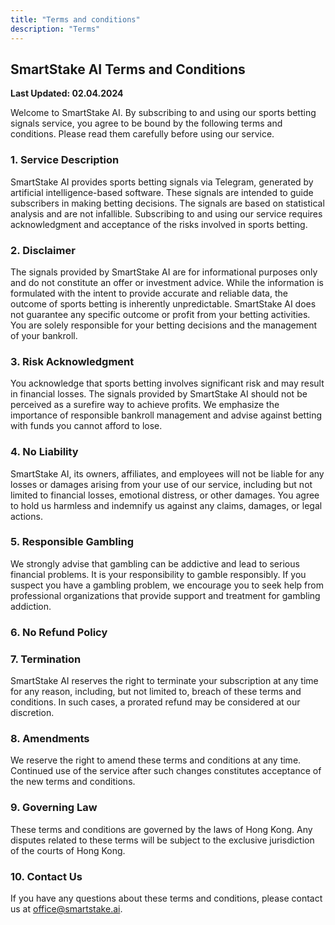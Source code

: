 ```yaml
---
title: "Terms and conditions"
description: "Terms"
---
```


<h2>SmartStake AI Terms and Conditions</h2>

<b>Last Updated: 02.04.2024</b>

Welcome to SmartStake AI. By subscribing to and using our sports betting signals service, you agree to be bound by the following terms and conditions. Please read them carefully before using our service.

<h3>1. Service Description</h3>

SmartStake AI provides sports betting signals via Telegram, generated by artificial intelligence-based software. These signals are intended to guide subscribers in making betting decisions. The signals are based on statistical analysis and are not infallible. Subscribing to and using our service requires acknowledgment and acceptance of the risks involved in sports betting.

<h3>2. Disclaimer</h3>

The signals provided by SmartStake AI are for informational purposes only and do not constitute an offer or investment advice. While the information is formulated with the intent to provide accurate and reliable data, the outcome of sports betting is inherently unpredictable. SmartStake AI does not guarantee any specific outcome or profit from your betting activities. You are solely responsible for your betting decisions and the management of your bankroll.

<h3>3. Risk Acknowledgment</h3>

You acknowledge that sports betting involves significant risk and may result in financial losses. The signals provided by SmartStake AI should not be perceived as a surefire way to achieve profits. We emphasize the importance of responsible bankroll management and advise against betting with funds you cannot afford to lose.

<h3>4. No Liability</h3>

SmartStake AI, its owners, affiliates, and employees will not be liable for any losses or damages arising from your use of our service, including but not limited to financial losses, emotional distress, or other damages. You agree to hold us harmless and indemnify us against any claims, damages, or legal actions.

<h3>5. Responsible Gambling</h3>

We strongly advise that gambling can be addictive and lead to serious financial problems. It is your responsibility to gamble responsibly. If you suspect you have a gambling problem, we encourage you to seek help from professional organizations that provide support and treatment for gambling addiction.

<h3>6. No Refund Policy</h3>

<!-- <h3>6. Subscription, Earnings, and Refund Policy</h3> -->

<!-- <h3>6.1 Subscription</h3>

Subscribers are provided access to sports betting signals generated by SmartStake AI through a paid subscription model. The details regarding subscription plans and payment methods will be clearly outlined on our selling page at the time of subscription.

<h3>6.2 Earning Subscription Fees Back</h3>

SmartStake AI offers subscribers the opportunity to earn back their subscription cost. The specific conditions under which subscribers can earn back their subscription cost are detailed on our selling page. This opportunity is provided as an additional benefit of subscribing to our service and does not alter the nature of the service we provide.

<h3>6.3 No Refund Policy</h3>

Due to the nature of our service and the possibility offered to subscribers to earn back their subscription cost, SmartStake AI does not offer refunds on any subscription payments. Subscribers are encouraged to review the terms and the earning back conditions carefully before subscribing. By proceeding with the subscription, you agree to this no refund policy. -->

<h3>7. Termination</h3>

SmartStake AI reserves the right to terminate your subscription at any time for any reason, including, but not limited to, breach of these terms and conditions. In such cases, a prorated refund may be considered at our discretion.

<h3>8. Amendments</h3>

We reserve the right to amend these terms and conditions at any time. Continued use of the service after such changes constitutes acceptance of the new terms and conditions.

<h3>9. Governing Law</h3>

These terms and conditions are governed by the laws of Hong Kong. Any disputes related to these terms will be subject to the exclusive jurisdiction of the courts of Hong Kong.

<h3>10. Contact Us</h3>

If you have any questions about these terms and conditions, please contact us at office@smartstake.ai.
